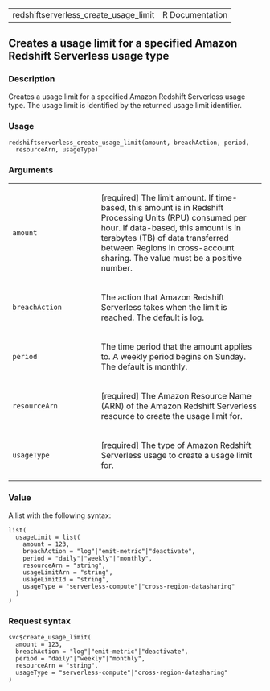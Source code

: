 <table style="width: 100%;">
<tbody>
<tr class="odd">
<td>redshiftserverless_create_usage_limit</td>
<td style="text-align: right;">R Documentation</td>
</tr>
</tbody>
</table>

## Creates a usage limit for a specified Amazon Redshift Serverless usage type

### Description

Creates a usage limit for a specified Amazon Redshift Serverless usage
type. The usage limit is identified by the returned usage limit
identifier.

### Usage

    redshiftserverless_create_usage_limit(amount, breachAction, period,
      resourceArn, usageType)

### Arguments

<table>
<colgroup>
<col style="width: 35%" />
<col style="width: 65%" />
</colgroup>
<tbody>
<tr class="odd">
<td><code
id="redshiftserverless_create_usage_limit_:_amount">amount</code></td>
<td><p>[required] The limit amount. If time-based, this amount is in
Redshift Processing Units (RPU) consumed per hour. If data-based, this
amount is in terabytes (TB) of data transferred between Regions in
cross-account sharing. The value must be a positive number.</p></td>
</tr>
<tr class="even">
<td><code
id="redshiftserverless_create_usage_limit_:_breachAction">breachAction</code></td>
<td><p>The action that Amazon Redshift Serverless takes when the limit
is reached. The default is log.</p></td>
</tr>
<tr class="odd">
<td><code
id="redshiftserverless_create_usage_limit_:_period">period</code></td>
<td><p>The time period that the amount applies to. A weekly period
begins on Sunday. The default is monthly.</p></td>
</tr>
<tr class="even">
<td><code
id="redshiftserverless_create_usage_limit_:_resourceArn">resourceArn</code></td>
<td><p>[required] The Amazon Resource Name (ARN) of the Amazon Redshift
Serverless resource to create the usage limit for.</p></td>
</tr>
<tr class="odd">
<td><code
id="redshiftserverless_create_usage_limit_:_usageType">usageType</code></td>
<td><p>[required] The type of Amazon Redshift Serverless usage to create
a usage limit for.</p></td>
</tr>
</tbody>
</table>

### Value

A list with the following syntax:

    list(
      usageLimit = list(
        amount = 123,
        breachAction = "log"|"emit-metric"|"deactivate",
        period = "daily"|"weekly"|"monthly",
        resourceArn = "string",
        usageLimitArn = "string",
        usageLimitId = "string",
        usageType = "serverless-compute"|"cross-region-datasharing"
      )
    )

### Request syntax

    svc$create_usage_limit(
      amount = 123,
      breachAction = "log"|"emit-metric"|"deactivate",
      period = "daily"|"weekly"|"monthly",
      resourceArn = "string",
      usageType = "serverless-compute"|"cross-region-datasharing"
    )
